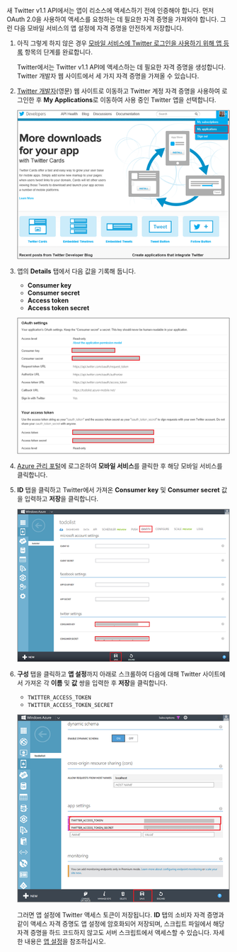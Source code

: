 

새 Twitter v1.1 API에서는 앱이 리소스에 액세스하기 전에 인증해야 합니다. 먼저 OAuth 2.0을 사용하여 액세스를 요청하는 데 필요한 자격 증명을 가져와야 합니다. 그런 다음 모바일 서비스의 앱 설정에 자격 증명을 안전하게 저장합니다.

1.  아직 그렇게 하지 않은 경우 [모바일 서비스에 Twitter 로그인을 사용하기 위해 앱 등록](/ko-kr/documentation/articles/mobile-services-how-to-register-twitter-authentication/) 항목의 단계를 완료합니다.

	Twitter에서는 Twitter v1.1 API에 액세스하는 데 필요한 자격 증명을 생성합니다. Twitter 개발자 웹 사이트에서 세 가지 자격 증명을 가져올 수 있습니다.

1.  [Twitter 개발자](http://go.microsoft.com/fwlink/p/?LinkId=268300)(영문) 웹 사이트로 이동하고 Twitter 계정 자격 증명을 사용하여 로그인한 후 **My Applications**로 이동하여 사용 중인 Twitter 앱을 선택합니다.

    ![](./media/mobile-services-register-twitter-access/mobile-twitter-my-apps.png)

2.  앱의 **Details** 탭에서 다음 값을 기록해 둡니다.

    -   **Consumer key**
    -   **Consumer secret**
    -   **Access token**
    -   **Access token secret**

    ![](./media/mobile-services-register-twitter-access/mobile-twitter-app-secrets.png)

3.  [Azure 관리 포털](https://manage.windowsazure.com/)에 로그온하여 **모바일 서비스**를 클릭한 후 해당 모바일 서비스를 클릭합니다.

4.  **ID** 탭을 클릭하고 Twitter에서 가져온 **Consumer key** 및 **Consumer secret** 값을 입력하고 **저장**을 클릭합니다.

    ![](./media/mobile-services-register-twitter-access/mobile-identity-tab-twitter-only.png)

5.  **구성** 탭을 클릭하고 **앱 설정**까지 아래로 스크롤하여 다음에 대해 Twitter 사이트에서 가져온 각 **이름** 및 **값** 쌍을 입력한 후 **저장**을 클릭합니다.

    -   `TWITTER_ACCESS_TOKEN`
    -   `TWITTER_ACCESS_TOKEN_SECRET`

    ![](./media/mobile-services-register-twitter-access/mobile-schedule-job-app-settings.png)

    그러면 앱 설정에 Twitter 액세스 토큰이 저장됩니다. **ID** 탭의 소비자 자격 증명과 같이 액세스 자격 증명도 앱 설정에 암호화되어 저장되며, 스크립트 파일에서 해당 자격 증명을 하드 코드하지 않고도 서버 스크립트에서 액세스할 수 있습니다. 자세한 내용은 [앱 설정](http://msdn.microsoft.com/ko-kr/library/windowsazure/b6bb7d2d-35ae-47eb-a03f-6ee393e170f7)을 참조하십시오.


